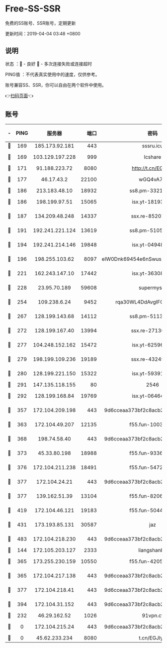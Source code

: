 # Free-SS-SSR

免费的SS账号、SSR账号，定期更新

更新时间：2019-04-04 03:48 +0800

## 说明

状态     ：🙂 - 良好 🙁 - 多次连接失败或连接超时

PING值   ：不代表真实使用中的速度，仅供参考。

账号兼容SS、SSR，你可以自由在两个软件中使用。

👉[扫码页面](https://liesauer.github.io/Free-SS-SSR/)👈

## 账号

|-|PING|服务器|端口|密码|加密方式|区域|
|:----:|:----:|:-----:|-----:|:----:|:----:|:----:|
|🙂|169|185.173.92.181|443|sssru.icu|rc4-md5|RU|
|🙂|169|103.129.197.228|999|lcshare|aes-256-cfb|US|
|🙂|171|91.188.223.72|8080|http://t.cn/EGJIyrl|rc4-md5|RU|
|🙂|177|46.17.43.2|22100|wGQ4vA7D|aes-256-gcm|RU|
|🙂|186|213.183.48.10|18932|ss8.pm-33211781|rc4-md5|RU|
|🙂|186|198.199.97.51|15065|isx.yt-18193604|aes-256-cfb|US|
|🙂|187|134.209.48.248|14337|ssx.re-85207480|aes-256-cfb|US|
|🙂|191|192.241.221.124|13619|ss8.pm-51057962|aes-256-cfb|US|
|🙂|194|192.241.214.146|19848|isx.yt-04948668|aes-256-cfb|US|
|🙂|196|198.255.103.62|8097|eIW0Dnk69454e6nSwuspv9DmS201tQ0D|aes-256-cfb|US|
|🙂|221|162.243.147.10|17442|isx.yt-36308071|aes-256-cfb|US|
|🙂|228|23.95.70.189|59608|supermyssr|chacha20-ietf|US|
|🙂|254|109.238.6.24|9452|rqa30WL4DdAvgIFG6Fs3znzTa|aes-256-cfb|FR|
|🙂|267|128.199.143.68|14112|ss8.pm-51133545|aes-256-cfb|SG|
|🙂|272|128.199.167.40|13994|ssx.re-27130562|aes-256-cfb|SG|
|🙂|277|104.248.152.162|15472|isx.yt-62596882|aes-256-cfb|SG|
|🙂|279|198.199.109.236|19189|ssx.re-43249557|aes-256-cfb|US|
|🙂|280|128.199.221.150|15322|isx.yt-59391923|aes-256-cfb|SG|
|🙂|291|147.135.118.155|80|2546|chacha20|US|
|🙂|292|128.199.168.84|19769|isx.yt-06464795|aes-256-cfb|SG|
|🙂|357|172.104.209.198|443|9d6cceaa373bf2c8acb22e60b6a58be6|aes-256-cfb|US|
|🙂|363|172.104.49.207|12135|f55.fun-10038011|aes-256-cfb|SG|
|🙂|368|198.74.58.40|443|9d6cceaa373bf2c8acb22e60b6a58be6|aes-256-cfb|US|
|🙂|373|45.33.80.198|18988|f55.fun-93362245|aes-256-cfb|US|
|🙂|376|172.104.211.238|18491|f55.fun-54724290|aes-256-cfb|US|
|🙂|377|172.104.24.21|443|9d6cceaa373bf2c8acb22e60b6a58be6|aes-256-cfb|US|
|🙂|377|139.162.51.39|13104|f55.fun-82060458|aes-256-cfb|SG|
|🙂|419|172.104.46.121|19183|f55.fun-50446313|aes-256-cfb|SG|
|🙂|431|173.193.85.131|30587|jaz|aes-256-cfb|US|
|🙂|483|172.104.218.230|443|9d6cceaa373bf2c8acb22e60b6a58be6|aes-256-cfb|US|
|🙂|144|172.105.203.127|2333|liangshanbo|chacha20|JP|
|🙂|365|173.255.230.159|10550|f55.fun-42056790|aes-256-cfb|US|
|🙂|365|172.104.217.138|443|9d6cceaa373bf2c8acb22e60b6a58be6|aes-256-cfb|US|
|🙂|377|172.104.218.41|443|9d6cceaa373bf2c8acb22e60b6a58be6|aes-256-cfb|US|
|🙂|394|172.104.31.152|443|9d6cceaa373bf2c8acb22e60b6a58be6|aes-256-cfb|US|
|🙁|232|46.29.162.52|1026|91vpn.cf|rc4-md5|RU|
|🙁|0|172.104.215.24|443|9d6cceaa373bf2c8acb22e60b6a58be6|aes-256-cfb|US|
|🙁|0|45.62.233.234|8080|t.cn/EGJIyrl|rc4-md5|CA|
